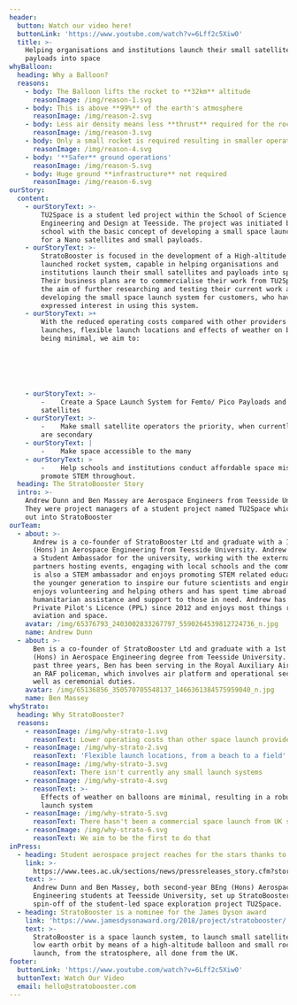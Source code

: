 ```yaml
---
header:
  button: Watch our video here!
  buttonLink: 'https://www.youtube.com/watch?v=6Lff2c5Xiw0'
  title: >-
    Helping organisations and institutions launch their small satellites and
    payloads into space
whyBalloon:
  heading: Why a Balloon?
  reasons:
    - body: The Balloon lifts the rocket to **32km** altitude
      reasonImage: /img/reason-1.svg
    - body: This is above **99%** of the earth's atmosphere
      reasonImage: /img/reason-2.svg
    - body: Less air density means less **thrust** required for the rocket
      reasonImage: /img/reason-3.svg
    - body: Only a small rocket is required resulting in smaller operating **costs**
      reasonImage: /img/reason-4.svg
    - body: '**Safer** ground operations'
      reasonImage: /img/reason-5.svg
    - body: Huge ground **infrastructure** not required
      reasonImage: /img/reason-6.svg
ourStory:
  content:
    - ourStoryText: >-
        TU2Space is a student led project within the School of Science
        Engineering and Design at Teesside. The project was initiated by the
        school with the basic concept of developing a small space launch system
        for a Nano satellites and small payloads. 
    - ourStoryText: >-
        StratoBooster is focused in the development of a High-altitude Balloon
        launched rocket system, capable in helping organisations and
        institutions launch their small satellites and payloads into space.
        Their business plans are to commercialise their work from TU2Space with
        the aim of further researching and testing their current work and
        developing the small space launch system for customers, who have already
        expressed interest in using this system. 
    - ourStoryText: >+
        With the reduced operating costs compared with other providers of space
        launches, flexible launch locations and effects of weather on balloons
        being minimal, we aim to: 



         


    - ourStoryText: >-
        -    Create a Space Launch System for Femto/ Pico Payloads and
        satellites 
    - ourStoryText: >-
        -    Make small satellite operators the priority, when currently they
        are secondary
    - ourStoryText: |
        -    Make space accessible to the many
    - ourStoryText: >
        -    Help schools and institutions conduct affordable space missions and
        promote STEM throughout. 
  heading: The StratoBooster Story
  intro: >-
    Andrew Dunn and Ben Massey are Aerospace Engineers from Teesside University.
    They were project managers of a student project named TU2Space which spun
    out into StratoBooster
ourTeam:
  - about: >-
      Andrew is a co-founder of StratoBooster Ltd and graduate with a 1st Class
      (Hons) in Aerospace Engineering from Teesside University. Andrew works as
      a Student Ambassador for the university, working with the external
      partners hosting events, engaging with local schools and the community. He
      is also a STEM ambassador and enjoys promoting STEM related education in
      the younger generation to inspire our future scientists and engineers. He
      enjoys volunteering and helping others and has spent time abroad providing
      humanitarian assistance and support to those in need. Andrew has held a
      Private Pilot's Licence (PPL) since 2012 and enjoys most things related to
      aviation and space.
    avatar: /img/65376793_2403002833267797_5590264539812724736_n.jpg
    name: Andrew Dunn
  - about: >-
      Ben is a co-founder of StratoBooster Ltd and graduate with a 1st Class
      (Hons) in Aerospace Engineering degree from Teesside University. For the
      past three years, Ben has been serving in the Royal Auxiliary Air Force as
      an RAF policeman, which involves air platform and operational security as
      well as ceremonial duties.
    avatar: /img/65136856_350570705548137_1466361384575959040_n.jpg
    name: Ben Massey
whyStrato:
  heading: Why StratoBooster?
  reasons:
    - reasonImage: /img/why-strato-1.svg
      reasonText: Lower operating costs than other space launch providers
    - reasonImage: /img/why-strato-2.svg
      reasonText: 'Flexible launch locations, from a beach to a field'
    - reasonImage: /img/why-strato-3.svg
      reasonText: There isn't currently any small launch systems
    - reasonImage: /img/why-strato-4.svg
      reasonText: >-
        Effects of weather on balloons are minimal, resulting in a robust ground
        launch system
    - reasonImage: /img/why-strato-5.svg
      reasonText: There hasn't been a commercial space launch from UK soil
    - reasonImage: /img/why-strato-6.svg
      reasonText: We aim to be the first to do that
inPress:
  - heading: Student aerospace project reaches for the stars thanks to funding boost
    link: >-
      https://www.tees.ac.uk/sections/news/pressreleases_story.cfm?story_id=6858&this_issue_title=June%202018&this_issue=301
    text: >-
      Andrew Dunn and Ben Massey, both second-year BEng (Hons) Aerospace
      Engineering students at Teesside University, set up StratoBooster, a
      spin-off of the student-led space exploration project TU2Space.
  - heading: StratoBooster is a nominee for the James Dyson award
    link: 'https://www.jamesdysonaward.org/2018/project/stratobooster/'
    text: >-
      StratoBooster is a space launch system, to launch small satellites into
      low earth orbit by means of a high-altitude balloon and small rocket
      launch, from the stratosphere, all done from the UK.
footer:
  buttonLink: 'https://www.youtube.com/watch?v=6Lff2c5Xiw0'
  buttonText: Watch Our Video
  email: hello@stratobooster.com
---
```



